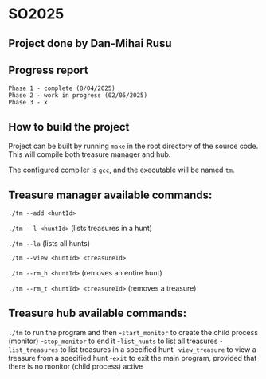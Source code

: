 # SO2025

## Project done by Dan-Mihai Rusu

## Progress report

    Phase 1 - complete (8/04/2025)
    Phase 2 - work in progress (02/05/2025)
    Phase 3 - x

## How to build the project

Project can be built by running `make` in the root directory of the source code. This will compile both treasure manager and hub.

The configured compiler is `gcc`, and the executable will be named `tm`.

## Treasure manager available commands:

`./tm --add <huntId>`

`./tm --l <huntId>` (lists treasures in a hunt)

`./tm --la` (lists all hunts)

`./tm --view <huntId> <treasureId>`

`./tm --rm_h <huntId>` (removes an entire hunt)

`./tm --rm_t <huntId> <treasureId>` (removes a treasure)

## Treasure hub available commands:

`./tm` to run the program and then
    -`start_monitor` to create the child process (monitor)
    -`stop_monitor` to end it
    -`list_hunts` to list all treasures
    -`list_treasures` to list treasures in a specified hunt
    -`view_treasure` to view a treasure from a specified hunt
    -`exit` to exit the main program, provided that there is no monitor (child process) active
